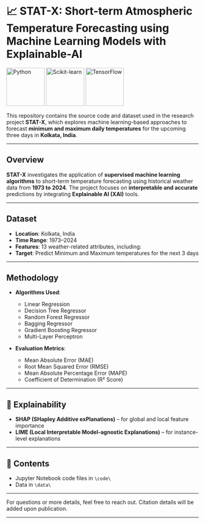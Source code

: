 # 📈 STAT-X: Short-term Atmospheric Temperature Forecasting using Machine Learning Models with Explainable-AI

<img src="https://upload.wikimedia.org/wikipedia/commons/c/c3/Python-logo-notext.svg" alt="Python" height="100"/>
<img src="https://upload.wikimedia.org/wikipedia/commons/0/05/Scikit_learn_logo_small.svg" alt="Scikit-learn" height="100"/>
<img src="https://upload.wikimedia.org/wikipedia/commons/2/2d/Tensorflow_logo.svg" alt="TensorFlow" height="100"/>

This repository contains the source code and dataset used in the research project **STAT-X**, which explores machine learning-based approaches to forecast **minimum and maximum daily temperatures** for the upcoming three days in **Kolkata, India**.

---

## Overview

**STAT-X** investigates the application of **supervised machine learning algorithms** to short-term temperature forecasting using historical weather data from **1973 to 2024**. The project focuses on **interpretable and accurate** predictions by integrating **Explainable AI (XAI)** tools.

---

## Dataset

* **Location**: Kolkata, India
* **Time Range**: 1973–2024
* **Features**: 13 weather-related attributes, including:
* **Target**: Predict Minimum and Maximum temperatures for the next 3 days

---

## Methodology

* **Algorithms Used**:

  * Linear Regression
  * Decision Tree Regressor
  * Random Forest Regressor
  * Bagging Regressor
  * Gradient Boosting Regressor
  * Multi-Layer Perceptron

* **Evaluation Metrics**:

  * Mean Absolute Error (MAE)
  * Root Mean Squared Error (RMSE)
  * Mean Absolute Percentage Error (MAPE)
  * Coefficient of Determination (R² Score)


---

## 🧠 Explainability

* **SHAP (SHapley Additive exPlanations)** – for global and local feature importance
* **LIME (Local Interpretable Model-agnostic Explanations)** – for instance-level explanations

---

## 📁 Contents

* Jupyter Notebook code files in `\code\`
* Data in `\data\`

---

For questions or more details, feel free to reach out. Citation details will be added upon publication.

---
